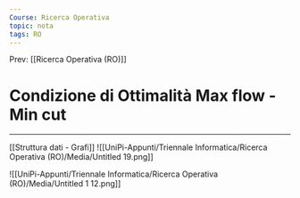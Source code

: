 ```yaml
---
Course: Ricerca Operativa
topic: nota
tags: RO
---
```


Prev: [[Ricerca Operativa (RO)]]

# Condizione di Ottimalità Max flow - Min cut
---
[[Struttura dati - Grafi]]
![[UniPi-Appunti/Triennale Informatica/Ricerca Operativa (RO)/Media/Untitled 19.png]]

![[UniPi-Appunti/Triennale Informatica/Ricerca Operativa (RO)/Media/Untitled 1 12.png]]
